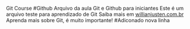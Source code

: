Git Course
#Github
Arquivo da aula Git e Github para iniciantes
Este é um arquivo teste para aprendizado de Git
Saiba mais em [willianjusten.com.br](https://willianjusten.com.br)
Aprenda mais sobre Git, é muito importante!
#Adiconado nova linha
